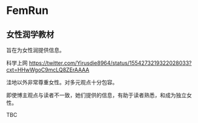 # FemRun
## 女性润学教材
旨在为女性润提供信息。

科学上网
https://twitter.com/Yirusdie8964/status/1554273219322028033?cxt=HHwWgoC9mcLQ8ZErAAAA

洼地以外非常尊重女性。对多元观点十分包容。

即使博主观点与读者不一致，她们提供的信息，有助于读者熟悉，和成为独立女性。

 TBC
